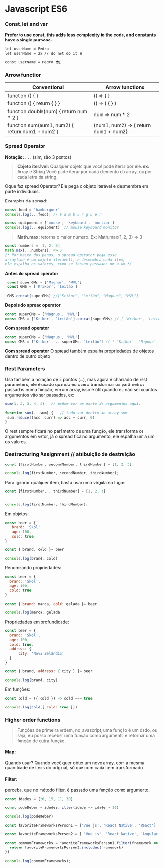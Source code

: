 # Javascript ES6

### Const, let and var

**Prefer to use const, this adds less complexity to the code, and constants have a single purpose.**

```html
let userName = Pedro
let userName = 25 // do not do it ❌

const userName = Pedro 😎🎇

```

### Arrow function
  
| Conventional | Arrow functions |
| -------- | -------- | 
| function () { }     | () => { }     | 
| function () { return { } }     | () => ( { } )   
| function double(num) { return num * 2 }     | num  => num * 2   
| function sum(num1, num2) { return num1 + num2 }     | (num1, num2) => { return num1 + num2}  

### Spread Operator

**Notação:** . . . (sim, são 3 pontos)

> **Objeto iterável:** Qualquer objeto que você pode iterar por ele.
**ex:** Array e String
Você pode iterar por cada elemento do array, ou por cada letra da string.

Oque faz spread Operator? Ele pega o objeto iterável e desmembra em parte individuais.

Exemplos de spread:

```js
const food = 'hamburguer'
console.log(...food); // h a m b u r g u e r
```

```js
const equipment = ['mouse', 'keyboard', 'monitor']
console.log(...equipment); // mouse keyboard monitor
```

> **Math.max:** retorna o maior número.
Ex: Math.max(1, 2, 3) => 3

```js
const numbers = [1, 2, 3];
Math.max(...numbers); => 3
/* Por baixo dos panos, o spread operator pega esse
array(que é um objeto iterável), e desmembra cada item,
ele espalha os valores, como se fossem passados um a um */
```
**Antes do spread operator**

```js
 const superGMs = ['Magnus', 'MVL']
 const GMS = ['Krikor', 'Leitão']
 
 GMS.concat(superGMs) //["Krikor", "Leitão", "Magnus", "MVL"]
```

**Depois do spread operator**
```js
const superGMs = ['Magnus', 'MVL']
const GMS = ['Krikor', 'Leitão'].concat(superGMs) // [ 'Krikor', 'Leitão', 'Magnus', 'MVL' ]
```
**Com spread operator**
```js
const superGMs = ['Magnus', 'MVL']
const GMS = ['Krikor', ...superGMs, 'Leitão'] // [ 'Krikor', 'Magnus', 'MVL', 'Leitão' ]
```

**Com spread operator**
O spread também espalha propriedades de objetos dentro de outro objeto


### Rest Parameters
 Usa também a notação de 3 pontos (...), mas agora é chamado de rest parameters,
 ele é usado quando eu quero transformar os parâmetros passados numa função, em um array,
 isso é útil quando eu não sei quantos argumentos vão ser passados, ex:
 
 ```js
 sum(1, 2, 3, 4, 5)   // podem ter um monte de argumentos aqui.
  
function sum(...sum) {   // tudo vai dentro do array sum
  sum.reduce((acc, curr) => acc + curr, 0)
}
```

O rest sempre ficará no parâmetro de uma função, ele transforma os argumentos em vetor, já o spread fica no argumento, ele espalha um a um os valores.
 

### Destructuring Assignment // atribuição de destruição

 ```js
const [firstNumber, secondNumber, thirdNumber] = [1, 2, 3]

console.log(firstNumber, secondNumber, thirdNumber);
 ```

Para ignorar qualquer item, basta usar uma vírgula no lugar:

 ```js
const [firstNumber, , thirdNumber] = [1, 2, 3]


console.log(firstNumber, thirdNumber);
 ```
 
Em objetos:

 ```js
const beer = {
    brand: 'Skol',
    age: 100,
    cold: true
}

const { brand, cold }= beer

console.log(brand, cold)
 ```
 
 Renomeando propriedades:
 
  ```js
const beer = {
    brand: 'Skol',
    age: 100,
    cold: true
}

const { brand: marca, cold: gelada }= beer

console.log(marca, gelada
 ```
 
 Propriedades em profundidade:
  ```js
 const beer = {
    brand: 'Skol',
    age: 100,
    cold: true,
    address: {
        city: 'Nova Zelândia'
    }
}

const { brand, address: { city } }= beer

console.log(brand, city)
 ```
 
 Em funções:
 
 ```js
 const cold = ({ cold }) => cold === true

console.log(cold({ cold: true }))
 ```
 
 ### Higher order functions
 > Funções de primeira ordem, no javascript, uma
> função é um dado, ou seja, eu posso receber uma função como argumento e retornar uma função de outra função.

#### Map:
Quando usar? Quando você quer obter um novo array, com a mesma
quantidade de itens do original, só que com cada item transformado.



#### Filter:

perceba, que no método filter, é passado uma função como argumento.

```js
const idades = [20, 15, 17, 30]

const podeBeber = idades.filter(idade => idade > 18)

console.log(podeBeber)
 ```
 
 ```js
const favoriteFrameworksPerson1 = ['Vue js', 'React Native', 'React']

const favoriteFrameworksPerson2 = [ 'Vue js', 'React Native', 'Angular']

const commumFrameworks = favoriteFrameworksPerson1.filter(framework => {
   return favoriteFrameworksPerson2.includes(framework)
})

console.log(commumFrameworks);
 ```


 
 
 
 
 

